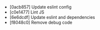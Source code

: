 * [0acb857] Update eslint config
* [c0e1477] Lint JS
* [6e6dcdf] Update eslint and dependencies
* [f8048c0] Remove debug code
